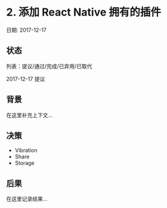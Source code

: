 # 2. 添加 React Native 拥有的插件

日期: 2017-12-17

## 状态

列表：提议/通过/完成/已弃用/已取代

2017-12-17 提议

## 背景

在这里补充上下文...

## 决策

 - Vibration
 - Share
 - Storage

## 后果

在这里记录结果...
